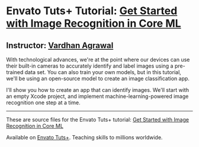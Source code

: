 # Envato Tuts+ Tutorial: [Get Started with Image Recognition in Core ML][published url]
## Instructor: [Vardhan Agrawal][instructor url]

With technological advances, we're at the point where our devices can use their built-in cameras to accurately identify and label images using a pre-trained data set. You can also train your own models, but in this tutorial, we'll be using an open-source model to create an image classification app.

I'll show you how to create an app that can identify images. We'll start with an empty Xcode project, and implement machine-learning-powered image recognition one step at a time.



------

These are source files for the Envato Tuts+ tutorial: [Get Started with Image Recognition in Core ML][published url]

Available on [Envato Tuts+](https://tutsplus.com). Teaching skills to millions worldwide.

[published url]: http://code.tutsplus.com/tutorials/image-classification-through-machine-learning-using-coreml--cms-29819
[instructor url]: https://tutsplus.com/authors/vardhan-agrawal
